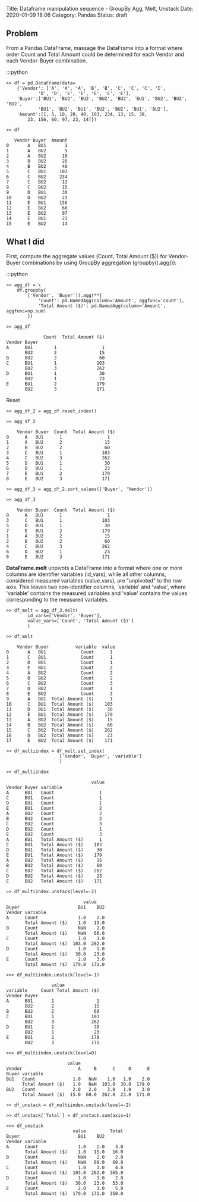Title: Dataframe manipulation sequence - GroupBy Agg, Melt, Unstack
Date: 2020-01-09 18:06
Category: Pandas
Status: draft

## Problem

From a Pandas DataFrame, massage the DataFrame into a format where order Count and Total Amount could be determined for each Vendor and each Vendor-Buyer combination.

:::python

    >> df = pd.DataFrame(data=
        {'Vendor': ['A', 'A', 'A', 'B', 'B', 'C', 'C', 'C', 'C',
                'D', 'D', 'E', 'E', 'E', 'E', 'E'],      
        'Buyer':['BU1', 'BU2', 'BU2', 'BU2', 'BU2', 'BU1', 'BU2', 'BU2', 'BU2',
                'BU1', 'BU2', 'BU1', 'BU2', 'BU2', 'BU1', 'BU2'],
        'Amount':[1, 5, 10, 20, 40, 103, 234, 13, 15, 30,
            23, 156, 60, 97, 23, 14]})

    >> df

       Vendor Buyer  Amount
    0       A   BU1       1
    1       A   BU2       5
    2       A   BU2      10
    3       B   BU2      20
    4       B   BU2      40
    5       C   BU1     103
    6       C   BU2     234
    7       C   BU2      13
    8       C   BU2      15
    9       D   BU1      30
    10      D   BU2      23
    11      E   BU1     156
    12      E   BU2      60
    13      E   BU2      97
    14      E   BU1      23
    15      E   BU2      14


## What I did

First, compute the aggregate values (Count, Total Amount ($)) for Vendor-Buyer combinations by using GroupBy aggregation (groupby().agg()):

:::python

    >> agg_df = \
        df.groupby(
            ['Vendor', 'Buyer']).agg(**{
                'Count': pd.NamedAgg(column='Amount', aggfunc='count'),
                'Total Amount ($)': pd.NamedAgg(column='Amount', aggfunc=np.sum)
            })
    
    >> agg_df

                  Count  Total Amount ($)
    Vendor Buyer
    A      BU1        1                 1
           BU2        2                15
    B      BU2        2                60
    C      BU1        1               103
           BU2        3               262
    D      BU1        1                30
           BU2        1                23
    E      BU1        2               179
           BU2        3               171

Reset

    >> agg_df_2 = agg_df.reset_index()
    
    >> agg_df_2

        Vendor Buyer  Count  Total Amount ($)
    0      A   BU1      1                 1
    1      A   BU2      2                15
    2      B   BU2      2                60
    3      C   BU1      1               103
    4      C   BU2      3               262
    5      D   BU1      1                30
    6      D   BU2      1                23
    7      E   BU1      2               179
    8      E   BU2      3               171
    
    >> agg_df_3 = agg_df_2.sort_values(['Buyer', 'Vendor'])

    >> agg_df_3

        Vendor Buyer  Count  Total Amount ($)
    0      A   BU1      1                 1
    3      C   BU1      1               103
    5      D   BU1      1                30
    7      E   BU1      2               179
    1      A   BU2      2                15
    2      B   BU2      2                60
    4      C   BU2      3               262
    6      D   BU2      1                23
    8      E   BU2      3               171

**DataFrame.melt** unpivots a DataFrame into a format where one or more columns are identifier variables (id_vars), while all other columns, considered measured variables (value_vars), are "unpivoted" to the row axis. This leaves two non-identifier columns, 'variable' and 'value', where 'variable' contains the measured variables and 'value' contains the values corresponding to the measured variables.

    >> df_melt = agg_df_3.melt(
            id_vars=['Vendor', 'Buyer'],
            value_vars=['Count', 'Total Amount ($)']
            )

    >> df_melt

        Vendor Buyer          variable  value
    0       A   BU1             Count      1
    1       C   BU1             Count      1
    2       D   BU1             Count      1
    3       E   BU1             Count      2
    4       A   BU2             Count      2
    5       B   BU2             Count      2
    6       C   BU2             Count      3
    7       D   BU2             Count      1
    8       E   BU2             Count      3
    9       A   BU1  Total Amount ($)      1
    10      C   BU1  Total Amount ($)    103
    11      D   BU1  Total Amount ($)     30
    12      E   BU1  Total Amount ($)    179
    13      A   BU2  Total Amount ($)     15
    14      B   BU2  Total Amount ($)     60
    15      C   BU2  Total Amount ($)    262
    16      D   BU2  Total Amount ($)     23
    17      E   BU2  Total Amount ($)    171

    >> df_multiindex = df_melt.set_index(
                        ['Vendor', 'Buyer', 'variable']
                        )

    >> df_multiindex

                                    value
    Vendor Buyer variable
    A      BU1   Count                 1
    C      BU1   Count                 1
    D      BU1   Count                 1
    E      BU1   Count                 2
    A      BU2   Count                 2
    B      BU2   Count                 2
    C      BU2   Count                 3
    D      BU2   Count                 1
    E      BU2   Count                 3
    A      BU1   Total Amount ($)      1
    C      BU1   Total Amount ($)    103
    D      BU1   Total Amount ($)     30
    E      BU1   Total Amount ($)    179
    A      BU2   Total Amount ($)     15
    B      BU2   Total Amount ($)     60
    C      BU2   Total Amount ($)    262
    D      BU2   Total Amount ($)     23
    E      BU2   Total Amount ($)    171

    >> df_multiindex.unstack(level=-2)

                                 value
    Buyer                      BU1    BU2
    Vendor variable
    A      Count               1.0    2.0
           Total Amount ($)    1.0   15.0
    B      Count               NaN    2.0
           Total Amount ($)    NaN   60.0
    C      Count               1.0    3.0
           Total Amount ($)  103.0  262.0
    D      Count               1.0    1.0
           Total Amount ($)   30.0   23.0
    E      Count               2.0    3.0
           Total Amount ($)  179.0  171.0
    
    >>> df_multiindex.unstack(level=-1)

                     value
    variable     Count Total Amount ($)
    Vendor Buyer
    A      BU1       1                1
           BU2       2               15
    B      BU2       2               60
    C      BU1       1              103
           BU2       3              262
    D      BU1       1               30
           BU2       1               23
    E      BU1       2              179
           BU2       3              171

    >>> df_multiindex.unstack(level=0)

                           value
    Vendor                     A     B      C     D      E
    Buyer variable
    BU1   Count              1.0   NaN    1.0   1.0    2.0
          Total Amount ($)   1.0   NaN  103.0  30.0  179.0
    BU2   Count              2.0   2.0    3.0   1.0    3.0
          Total Amount ($)  15.0  60.0  262.0  23.0  171.0

    >> df_unstack = df_multiindex.unstack(level=-2)

    >> df_unstack['Total'] = df_unstack.sum(axis=1)

    >>> df_unstack
                             value         Total
    Buyer                      BU1    BU2
    Vendor variable
    A      Count               1.0    2.0    3.0
           Total Amount ($)    1.0   15.0   16.0
    B      Count               NaN    2.0    2.0
           Total Amount ($)    NaN   60.0   60.0
    C      Count               1.0    3.0    4.0
           Total Amount ($)  103.0  262.0  365.0
    D      Count               1.0    1.0    2.0
           Total Amount ($)   30.0   23.0   53.0
    E      Count               2.0    3.0    5.0
           Total Amount ($)  179.0  171.0  350.0
